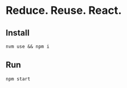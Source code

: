 Reduce. Reuse. React.
=====================

## Install

```
nvm use && npm i
```

## Run

```
npm start
```
